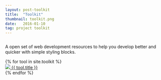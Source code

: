 ```yaml
---
layout: post-toolkit
title:  "Toolkit"
thumbnail: toolkit.png
date:   2016-01-10
tag: project toolkit
---
```


<div class="body-content">
  <div class="row">
    <div class="small-12 columns">
      <p class="hero-text">A open set of web development resources to help you develop better and quicker with simple styling blocks.</p>
    </div>
  </div>
  
  <div class="row" id="tool-index">
    {% for tool in site.toolkit %}
      <div class="small-12 medium-4 columns thumbnail-tile">
        <a class="post-link" href="{{ tool.url | prepend: site.baseurl }}">
          <div class="thumbnail-container">
            <img class="thumbnail-image full-width" src="../img/toolkit/thumbnails/{{ tool.thumbnail }}">
            <span class="thumbnail-text">{{ tool.title }}</span>
          </div>
        </a>
      </div>
    {% endfor %}
  </div>
</div>